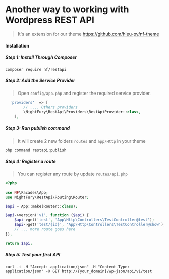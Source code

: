 # Another way to working with Wordpress REST API 
 > It's an extension for our theme https://github.com/hieu-pv/nf-theme 
 
#### Installation
##### Step 1: Install Through Composer
```
composer require nf/restapi
```
##### Step 2: Add the Service Provider
> Open `config/app.php` and register the required service provider.

```php
  'providers'  => [
        // .... Others providers 
        \NightFury\RestApi\Providers\RestApiProvider::class,
    ],
```
##### Step 3: Run publish command
> It will create 2 new folders `routes` and `app/Http` in your theme

```
php command restapi:publish
```
##### Step 4: Register a route
> You can register any route by update `routes/api.php`

```php
<?php

use NF\Facades\App;
use NightFury\RestApi\Routing\Router;

$api = App::make(Router::class);

$api->version('v1', function ($api) {
    $api->get('test', 'App\Http\Controllers\TestController@test');
    $api->get('test/{id}', 'App\Http\Controllers\TestController@show');
    // ... more route goes here
});

return $api;

```
##### Step 5: Test your first API
```
curl -i -H "Accept: application/json" -H "Content-Type: application/json" -X GET http://{your_domain}/wp-json/api/v1/test
```
